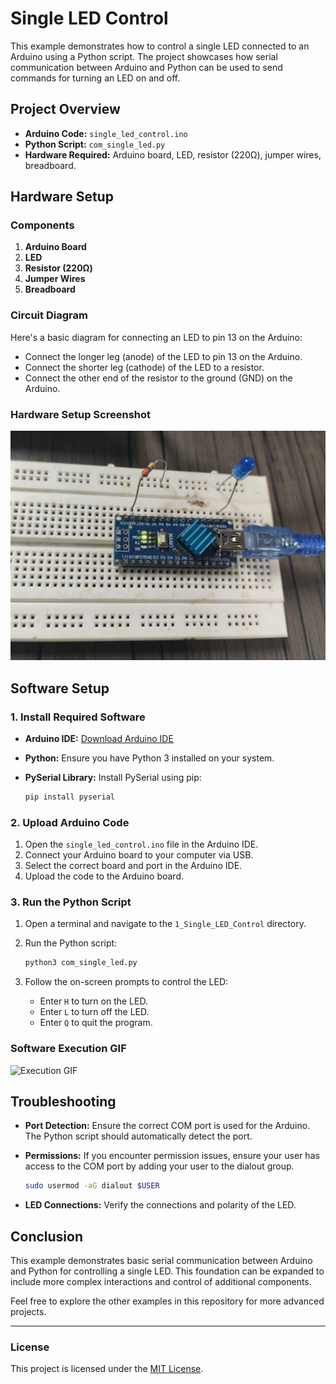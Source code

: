 
# Single LED Control

This example demonstrates how to control a single LED connected to an Arduino using a Python script. The project showcases how serial communication between Arduino and Python can be used to send commands for turning an LED on and off.

## Project Overview

- **Arduino Code:** `single_led_control.ino`
- **Python Script:** `com_single_led.py`
- **Hardware Required:** Arduino board, LED, resistor (220Ω), jumper wires, breadboard.

## Hardware Setup

### Components

1. **Arduino Board**
2. **LED**
3. **Resistor (220Ω)**
4. **Jumper Wires**
5. **Breadboard**

### Circuit Diagram

Here's a basic diagram for connecting an LED to pin 13 on the Arduino:

- Connect the longer leg (anode) of the LED to pin 13 on the Arduino.
- Connect the shorter leg (cathode) of the LED to a resistor.
- Connect the other end of the resistor to the ground (GND) on the Arduino.


### Hardware Setup Screenshot

![Hardware Setup](/1_Single_LED_Control/images/hardware.jpg)

## Software Setup

### 1. Install Required Software

- **Arduino IDE:** [Download Arduino IDE](https://www.arduino.cc/en/software)
- **Python:** Ensure you have Python 3 installed on your system.
- **PySerial Library:** Install PySerial using pip:

  ```bash
  pip install pyserial
  ```

### 2. Upload Arduino Code

1. Open the `single_led_control.ino` file in the Arduino IDE.
2. Connect your Arduino board to your computer via USB.
3. Select the correct board and port in the Arduino IDE.
4. Upload the code to the Arduino board.

### 3. Run the Python Script

1. Open a terminal and navigate to the `1_Single_LED_Control` directory.
2. Run the Python script:

   ```bash
   python3 com_single_led.py
   ```

3. Follow the on-screen prompts to control the LED:

   - Enter `H` to turn on the LED.
   - Enter `L` to turn off the LED.
   - Enter `Q` to quit the program.

### Software Execution GIF

![Execution GIF](/1_Single_LED_Control/images/result.gif)

## Troubleshooting

- **Port Detection:** Ensure the correct COM port is used for the Arduino. The Python script should automatically detect the port.
- **Permissions:** If you encounter permission issues, ensure your user has access to the COM port by adding your user to the dialout group.

   ```bash
   sudo usermod -aG dialout $USER
   ```
- **LED Connections:** Verify the connections and polarity of the LED.

## Conclusion

This example demonstrates basic serial communication between Arduino and Python for controlling a single LED. This foundation can be expanded to include more complex interactions and control of additional components.

Feel free to explore the other examples in this repository for more advanced projects.

---

### License

This project is licensed under the [MIT License](/LICENSE).

